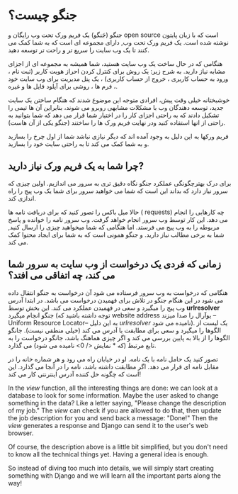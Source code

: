 # جنگو چیست؟

جنگو (جَنگو) یک فریم ورک تحت وب رایگان و open source است که با زبان پایتون نوشته شده است. یک فریم ورک تحت وب, دارای مجموعه ای است که به شما کمک می کنند تا یک وب سایت را سریع تر و راحت تر توسعه دهید.

هنگامی که در حال ساخت یک وب سایت هستید، شما همیشه به مجموعه ای از اجزای مشابه نیاز دارید. به شرح زیر: یک روش برای کنترل کردن احراز هویت کاربر (ثبت نام ، ورود به حساب کاربری ، خروج از حساب کاربری) ، یک پنل مدیریت برای وب سایت خود ، فرم ها ، روشی برای آپلود فایل ها و غیره.

خوشبختانه خیلی وقت پیش، افرادی متوجه این موضوع شدند که هنگام ساختن یک سایت جدید، توسعه دهندگان وب با مشکلات مشابهی روبرو می شوند، بنابراین آن ها تیمی را تشکیل دادند که به راحتی اجزای کار را در اختیار شما قرار می دهد که شما بتوانید به راحتی از انها استفاده کنید ودر نهایت فریم ورک ها را ساختند (جنگو یکی از آن هاست).

فریم ورکها به این دلیل به وجود آمده اند که دیگر نیازی نباشد شما از اول چرخ را بسازید و به شما کمک می کند تا به راحتی سایت خود را بسازید.

## چرا شما به یک فریم ورک نیاز دارید?

برای درک بهترچگونگی عملکرد جنگو نگاه دقیق تری به سرور می اندازیم. اولین چیزی که سرور نیاز دارد که بداند این است که شما می خواهید سرور برای شما یک وب پیج را راه اندازی کند.

حالا میل باکس را تصور کنید که برای دریافت نامه ها ( requests) چه کارهایی را انجام می دهد. این کار توسط وب سرور انجام خواهد گرفت. وب سرور نامه را خوانده و پاسخ مربوطه را به وب پیج می فرستد. اما هنگامی که شما میخواهید چیزی را ارسال کنید, شما به برخی مطالب نیاز دارید. و جنگو همونی است که به شما برای ایجاد محتوا کمک می کند.

## زمانی که فردی یک درخواست از وب سایت به سرور شما می کند، چه اتفاقی می افتد؟

هنگامی که درخواست به وب سرور فرستاده می شود آن درخواست به جنگو انتقال داده می شود در این هنگام جنگو در تلاش برای فهمیدن درخواست می باشد. در ابتدا آدرس وب پیج را میگیرد و سعی در فهمیدن عملکرد می کند. این بخش توسط **urlresolver** جنگو انجام میگیرد (توجه داشته باشید که website address یوآرال را صدا میزند – Uniform Resource Locator– به این دلیل *urlresolver* نامیده می شود). یک لیست از الگوها را میگیرد و سعی برای مطابقت با آدرس می کند (خیلی منطقی نیست). جانگو الگوها را از بالا به پایین بررسی می کند و اگر چیزی هماهنگ باشد، جانگو درخواست را به تابع مرتبط (که * نمایش </ 0> نامیده می شود) می گذارد.</p> 

تصور کنید یک حامل نامه با یک نامه. او در خیابان راه می رود و هر شماره خانه را در مقابل نامه ای قرار می دهد. اگر مطابقت داشته باشد، نامه را در آنجا می گذارد. این است که چگونه حل کننده آدرس اینترنتی کار می کند!

In the *view* function, all the interesting things are done: we can look at a database to look for some information. Maybe the user asked to change something in the data? Like a letter saying, "Please change the description of my job." The *view* can check if you are allowed to do that, then update the job description for you and send back a message: "Done!" Then the *view* generates a response and Django can send it to the user's web browser.

Of course, the description above is a little bit simplified, but you don't need to know all the technical things yet. Having a general idea is enough.

So instead of diving too much into details, we will simply start creating something with Django and we will learn all the important parts along the way!